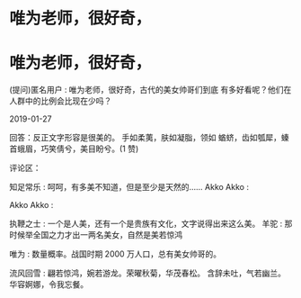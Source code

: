 # 唯为老师，很好奇，

# 唯为老师，很好奇，

(提问)匿名用户 : 唯为老师，很好奇，古代的美女帅哥们到底 有多好看呢？他们在人群中的比例会比现在少吗？

2019-01-27

回答：反正文字形容是很美的。 手如柔荑，肤如凝脂，领如 蝤蛴，齿如瓠犀，螓首蛾眉，巧笑倩兮，美目盼兮。(1 赞)

评论区：

知足常乐 : 呵呵，有多美不知道，但是至少是天然的…… Akko Akko :

Akko Akko :

执鞭之士 : 一个是人美，还有一个是贵族有文化，文字说得出来这么美。 羊驼 : 那时候举全国之力才出一两名美女，自然是美若惊鸿

唯为 : 数量概率。战国时期 2000 万人口，总有美女帅哥的。

流风回雪 : 翩若惊鸿，婉若游龙。荣曜秋菊，华茂春松。 含辞未吐，气若幽兰。华容婀娜，令我忘餐。